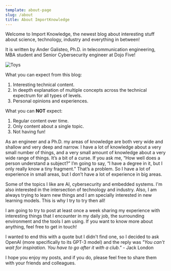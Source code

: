 ```yaml
---
template: about-page
slug: /about
title: About ImportKnowledge
---
```


Welcome to Import Knowledge, the newest blog about interesting stuff about science, technology, industry and everything in between!

It is written by Ander Galisteo,  Ph.D. in telecommunication engineering, MBA student and Senior Cybersecurity engineer at Dojo Five!

![Toys](/assets/importknowledge_logo.png "Toys")

What you can expect from this blog:

1. Interesting technical content.
2. In deepth explanation of multiple concepts across the technical expectrum for all types of levels.
3. Personal opinions and experiences.

What you can **NOT** expect:

1. Regular content over time.
2. Only content about a single topic.
3. Not having fun!

As an engineer and a Ph.D. my areas of knowledge are both very wide and shallow and very deep and narrow. I have a lot of knowledge about a very small number of things, and a very small amount of knowledge about a very wide range of things. It’s a bit of a curse. If you ask me, “How well does a person understand a subject?” I’m going to say, “I have a degree in it, but I only really know a tiny fragment.” That’s a problem. So I have a lot of experience in small areas, but I don’t have a lot of experience in big areas.

Some of the topics I like are AI, cybersecurity and embedded systems. I'm also interested in the intersection of technology and industry. Also, I am always trying to learn new things and I am specially interested in new learning models. This is why I try to try then all!

I am going to try to post at least once a week sharing my experience with interesting things that I encounter in my daily job, the surrounding environment and the tools I am using. If you want to know more about anything, feel free to get in touch!

I wanted to end this with a quote but I didn't find one, so I decided to ask OpenAI (more specifically to its GPT-3 model) and the reply was
_"You can't wait for inspiration. You have to go after it with a club."_ - Jack London

I hope you enjoy my posts, and if you do, please feel free to share them with your friends and colleagues.
